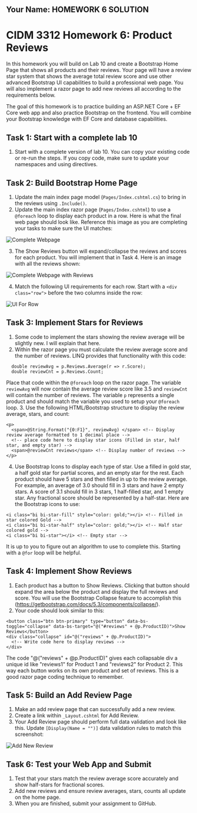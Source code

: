 ## Your Name: HOMEWORK 6 SOLUTION

# CIDM 3312 Homework 6: Product Reviews

In this homework you will build on Lab 10 and create a Bootstrap Home Page that shows all products and their reviews. Your page will have a review star system that shows the average total review score and use other advanced Bootstrap UI capabilities to build a professional web page. You will also implement a razor page to add new reviews all according to the requirements below.

The goal of this homework is to practice building an ASP.NET Core + EF Core web app and also practice Bootstrap on the frontend. You will combine your Bootstrap knowledge with EF Core and database capabilities.

## Task 1: Start with a complete lab 10
1. Start with a complete version of lab 10. You can copy your existing code or re-run the steps. If you copy code, make sure to update your namespaces and using directives.

## Task 2: Build Bootstrap Home Page
1. Update the main index page model (`Pages/Index.cshtml.cs`) to bring in the reviews using `.Include()`.
2. Update the main index razor page (`Pages/Index.cshtml`) to use a `@foreach` loop to display each product in a row. Here is what the final web page should look like. Reference this image as you are completing your tasks to make sure the UI matches:

![Complete Webpage](https://i.imgur.com/IEBLLVs.png)

3. The Show Reviews button will expand/collapse the reviews and scores for each product. You will implement that in Task 4. Here is an image with all the reviews shown:

![Complete Webpage with Reviews](https://i.imgur.com/8t6EaVL.png)

4. Match the following UI requirements for each row. Start with a `<div class="row">` before the two columns inside the row:

![UI For Row](https://i.imgur.com/Bfd9EuF.png)

## Task 3: Implement Stars for Reviews
1. Some code to implement the stars showing the review average will be slightly new. I will explain that here.
2. Within the razor page you must calculate the review average score and the number of reviews. LINQ provides that functionality with this code:
  ```
    double reviewAvg = p.Reviews.Average(r => r.Score);
    double reviewCnt = p.Reviews.Count;
  ```
Place that code within the `@foreach` loop on the razor page. The variable `reviewAvg` will now contain the average review score like 3.5 and `reviewCnt` will contain the number of reviews. The variable `p` represents a single product and should match the variable you used to setup your `@foreach` loop.
3. Use the following HTML/Bootstrap structure to display the review average, stars, and count:
```
<p>
  <span>@String.Format("{0:F1}", reviewAvg) </span> <!-- Display review average formatted to 1 decimal place -->
  <!-- place code here to display star icons (Filled in star, half star, and empty star) -->
  <span>@reviewCnt reviews</span> <!-- Display number of reviews -->
</p>
```
4. Use Bootstrap Icons to display each type of star. Use a filled in gold star, a half gold star for partial scores, and an empty star for the rest. Each product should have 5 stars and then filled in up to the review average. For example, an average of 3.0 should fill in 3 stars and have 2 empty stars. A score of 3.1 should fill in 3 stars, 1 half-filled star, and 1 empty star. Any fractional score should be represented by a half-star. Here are the Bootstrap icons to use:
```
<i class="bi bi-star-fill" style="color: gold;"></i> <!-- Filled in star colored Gold -->
<i class="bi bi-star-half" style="color: gold;"></i> <!-- Half star colored gold -->
<i class="bi bi-star"></i> <!-- Empty star -->
```
It is up to you to figure out an algorithm to use to complete this. Starting with a `@for` loop will be helpful.

## Task 4: Implement Show Reviews
1. Each product has a button to Show Reviews. Clicking that button should expand the area below the product and display the full reviews and score. You will use the Bootstrap Collapse feature to accomplish this (https://getbootstrap.com/docs/5.3/components/collapse/).
2. Your code should look similar to this:
```
<button class="btn btn-primary" type="button" data-bs-toggle="collapse" data-bs-target="@("#reviews" + @p.ProductID)">Show Reviews</button>
<div class="collapse" id="@("reviews" + @p.ProductID)">
  <!-- Write code here to display reviews -->
</div>
```
The code "@("reviews" + @p.ProductID)" gives each collapsable div a unique id like "reviews1" for Product 1 and "reviews2" for Product 2. This way each button works on its own product and set of reviews. This is a good razor page coding technique to remember.

## Task 5: Build an Add Review Page
1. Make an add review page that can successfully add a new review.
2. Create a link within `_Layout.cshtml` for Add Review.
3. Your Add Review page should perform full data validation and look like this. Update `[Display(Name = "")]` data validation rules to match this screenshot:

![Add New Review](https://i.imgur.com/IBnFTgo.png)

## Task 6: Test your Web App and Submit
1. Test that your stars match the review average score accurately and show half-stars for fractional scores.
2. Add new reviews and ensure review averages, stars, counts all update on the home page.
3. When you are finished, submit your assignment to GitHub.
